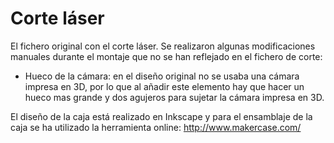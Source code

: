 # Corte láser
El fichero original con el corte láser. Se realizaron algunas modificaciones manuales durante el montaje que no se han reflejado en el fichero de corte:

- Hueco de la cámara: en el diseño original no se usaba una cámara impresa en 3D, por lo que al añadir este elemento hay que hacer un hueco mas grande y dos agujeros para sujetar la cámara impresa en 3D.

El diseño de la caja está realizado en Inkscape y para el ensamblaje de la caja se ha utilizado la herramienta online: http://www.makercase.com/
